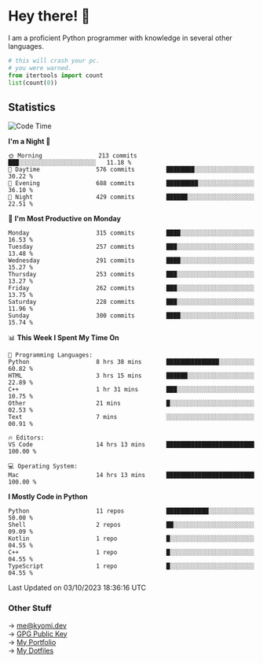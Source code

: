 # Hey there! 👋

I am a proficient Python programmer with knowledge in several other languages.

```py
# this will crash your pc.
# you were warned.
from itertools import count
list(count(0))
```

## Statistics
<!--START_SECTION:waka-->
![Code Time](http://img.shields.io/badge/Code%20Time-466%20hrs%2028%20mins-blue)

**I'm a Night 🦉** 

```text
🌞 Morning                213 commits         ███░░░░░░░░░░░░░░░░░░░░░░   11.18 % 
🌆 Daytime                576 commits         ████████░░░░░░░░░░░░░░░░░   30.22 % 
🌃 Evening                688 commits         █████████░░░░░░░░░░░░░░░░   36.10 % 
🌙 Night                  429 commits         ██████░░░░░░░░░░░░░░░░░░░   22.51 % 
```
📅 **I'm Most Productive on Monday** 

```text
Monday                   315 commits         ████░░░░░░░░░░░░░░░░░░░░░   16.53 % 
Tuesday                  257 commits         ███░░░░░░░░░░░░░░░░░░░░░░   13.48 % 
Wednesday                291 commits         ████░░░░░░░░░░░░░░░░░░░░░   15.27 % 
Thursday                 253 commits         ███░░░░░░░░░░░░░░░░░░░░░░   13.27 % 
Friday                   262 commits         ███░░░░░░░░░░░░░░░░░░░░░░   13.75 % 
Saturday                 228 commits         ███░░░░░░░░░░░░░░░░░░░░░░   11.96 % 
Sunday                   300 commits         ████░░░░░░░░░░░░░░░░░░░░░   15.74 % 
```


📊 **This Week I Spent My Time On** 

```text
💬 Programming Languages: 
Python                   8 hrs 38 mins       ███████████████░░░░░░░░░░   60.82 % 
HTML                     3 hrs 15 mins       ██████░░░░░░░░░░░░░░░░░░░   22.89 % 
C++                      1 hr 31 mins        ███░░░░░░░░░░░░░░░░░░░░░░   10.75 % 
Other                    21 mins             █░░░░░░░░░░░░░░░░░░░░░░░░   02.53 % 
Text                     7 mins              ░░░░░░░░░░░░░░░░░░░░░░░░░   00.91 % 

🔥 Editors: 
VS Code                  14 hrs 13 mins      █████████████████████████   100.00 % 

💻 Operating System: 
Mac                      14 hrs 13 mins      █████████████████████████   100.00 % 
```

**I Mostly Code in Python** 

```text
Python                   11 repos            ████████████░░░░░░░░░░░░░   50.00 % 
Shell                    2 repos             ██░░░░░░░░░░░░░░░░░░░░░░░   09.09 % 
Kotlin                   1 repo              █░░░░░░░░░░░░░░░░░░░░░░░░   04.55 % 
C++                      1 repo              █░░░░░░░░░░░░░░░░░░░░░░░░   04.55 % 
TypeScript               1 repo              █░░░░░░░░░░░░░░░░░░░░░░░░   04.55 % 
```




 Last Updated on 03/10/2023 18:36:16 UTC
<!--END_SECTION:waka-->

### Other Stuff

→ [me@kyomi.dev](mailto:me@kyomi.dev)\
→ [GPG Public Key](https://github.com/bitterteriyaki.gpg)\
→ [My Portfolio](https://kyomi.dev)\
→ [My Dotfiles](https://github.com/bitterteriyaki/dotfiles)
